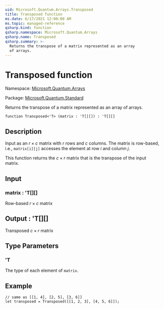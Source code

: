 ```yaml
---
uid: Microsoft.Quantum.Arrays.Transposed
title: Transposed function
ms.date: 6/17/2021 12:00:00 AM
ms.topic: managed-reference
qsharp.kind: function
qsharp.namespace: Microsoft.Quantum.Arrays
qsharp.name: Transposed
qsharp.summary: >-
  Returns the transpose of a matrix represented as an array
  of arrays.
---
```


# Transposed function

Namespace: [Microsoft.Quantum.Arrays](xref:Microsoft.Quantum.Arrays)

Package: [Microsoft.Quantum.Standard](https://nuget.org/packages/Microsoft.Quantum.Standard)


Returns the transpose of a matrix represented as an arrayof arrays.

```qsharp
function Transposed<'T> (matrix : 'T[][]) : 'T[][]
```


## Description

Input as an $r \times c$ matrix with $r$ rows and $c$ columns.  The matrixis row-based, i.e., `matrix[i][j]` accesses the element at row $i$ and column $j$.This function returns the $c \times r$ matrix that is the transpose of theinput matrix.

## Input

### matrix : 'T[][]

Row-based $r \times c$ matrix



## Output : 'T[][]

Transposed $c \times r$ matrix

## Type Parameters

### 'T

The type of each element of `matrix`.

## Example

```qsharp// same as [[1, 4], [2, 5], [3, 6]]let transposed = Transposed([[1, 2, 3], [4, 5, 6]]);```
